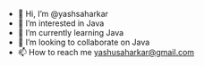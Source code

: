- 👋 Hi, I’m @yashsaharkar
- 👀 I’m interested in Java
- 🌱 I’m currently learning Java
- 💞️ I’m looking to collaborate on Java
- 📫 How to reach me yashusaharkar@gmail.com

<!---
yashsaharkar/yashsaharkar is a ✨ special ✨ repository because its `README.md` (this file) appears on your GitHub profile.
You can click the Preview link to take a look at your changes.
--->
